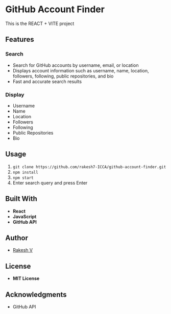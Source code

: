 # GitHub Account Finder
This is the REACT + VITE project

## Features
### Search
* Search for GitHub accounts by username, email, or location
* Displays account information such as username, name, location, followers, following, public repositories, and bio
* Fast and accurate search results
### Display
* Username
* Name
* Location
* Followers
* Following
* Public Repositories
* Bio
## Usage
1. `git clone https://github.com/rakesh7-ICCA/github-account-finder.git`
2. `npm install`
3. `npm start`
4. Enter search query and press Enter
## Built With
* **React**
* **JavaScript**
* **GitHub API**
## Author
* [Rakesh V](https://github.com/rakesh7-ICCA)
## License
* **MIT License**
## Acknowledgments
* GitHub API